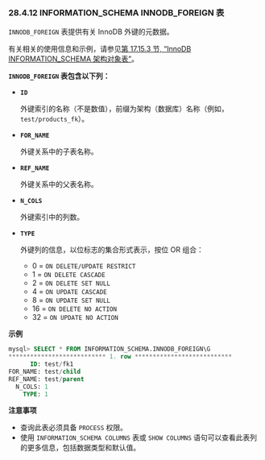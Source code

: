 ### 28.4.12 INFORMATION_SCHEMA INNODB_FOREIGN 表

`INNODB_FOREIGN` 表提供有关 InnoDB 外键的元数据。

有关相关的使用信息和示例，请参见[第 17.15.3 节, “InnoDB INFORMATION_SCHEMA 架构对象表”](#innodb-information-schema-schema-object-tables)。

**`INNODB_FOREIGN` 表包含以下列：**

- **`ID`**
  
  外键索引的名称（不是数值），前缀为架构（数据库）名称（例如，`test/products_fk`）。
  
- **`FOR_NAME`**
  
  外键关系中的子表名称。
  
- **`REF_NAME`**
  
  外键关系中的父表名称。
  
- **`N_COLS`**
  
  外键索引中的列数。
  
- **`TYPE`**
  
  外键列的信息，以位标志的集合形式表示，按位 OR 组合：
  - 0 = `ON DELETE/UPDATE RESTRICT`
  - 1 = `ON DELETE CASCADE`
  - 2 = `ON DELETE SET NULL`
  - 4 = `ON UPDATE CASCADE`
  - 8 = `ON UPDATE SET NULL`
  - 16 = `ON DELETE NO ACTION`
  - 32 = `ON UPDATE NO ACTION`

**示例**

```sql
mysql> SELECT * FROM INFORMATION_SCHEMA.INNODB_FOREIGN\G
*************************** 1. row ***************************
      ID: test/fk1
FOR_NAME: test/child
REF_NAME: test/parent
  N_COLS: 1
    TYPE: 1
```

**注意事项**

- 查询此表必须具备 `PROCESS` 权限。
- 使用 `INFORMATION_SCHEMA COLUMNS` 表或 `SHOW COLUMNS` 语句可以查看此表列的更多信息，包括数据类型和默认值。